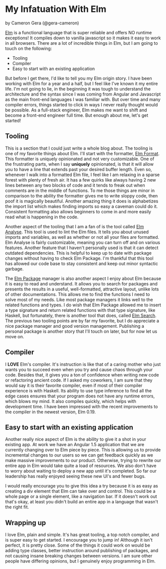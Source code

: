 # My Infatuation With Elm

by Cameron Gera (@gera-cameron)

[Elm](https://elm-lang.org/) is a functional language that is super reliable and offers NO runtime exceptions! It compiles down to vanilla javascript so it makes it easy to work in all browsers.
There are a lot of incredible things in Elm, but I am going to touch on the following:

- Tooling
- Compiler
- Easy to start with an existing application

But before I get there, I'd like to tell you my Elm origin story.
I have been working with Elm for a year and a half, but I feel like I've known it my entire life.
I'm not going to lie, in the beginning it was tough to understand the architecture and the syntax since I was coming from Angular and Javascript as the main front-end languages I was familiar with.
But over time and many compiler errors, things started to click in ways I never really thought would be possible.
As a full-stack engineer, Elm makes me want to shift and become a front-end engineer full time.
But enough about me, let's get started!

## Tooling
This is a section that I could just write a whole blog about.
The tooling is one of my favorite things about Elm.
I'll start with the formatter, [Elm Format](https://github.com/avh4/elm-format).
This formatter is uniquely opinionated and not very customizable.
One of the frustrating parts, when I say **uniquely** opinionated, is that it will allow you to have a line that extends past your desired buffer length.
Even so, whenever I walk into a formatted Elm file, I feel like I am relaxing in a sparse forest with plenty of fresh air.
It has a few quirks like always having 2 new lines between any two blocks of code and it tends to freak out when comments are in the middle of functions.
To me those things are minor in comparison to the ability the formatter gives me to write sloppy code, then poof it is magically beautiful.
Another amazing thing it does is alphabetizes the import list which makes finding imports so easy a caveman could do it.
Consistent formatting also allows beginners to come in and more easily read what is happening in the code.

Another aspect of the tooling that I am a fan of is the tool called [Elm Analyse](https://stil4m.github.io/elm-analyse/).
This tool is used to lint the Elm files.
It tells you about unused imports and variables, as well as whether or not all your files are formatted.
Elm Analyse is fairly customizable, meaning you can turn off and on various features.
Another feature that I haven't personally used is that it can detect outdated dependencies.
This is helpful to keep up to date with package changes without having to check Elm Package.
I'm thankful that this tool has allowed our code base to stay consistent and keep out minor syntactic garbage.

The [Elm Package](https://package.elm-lang.org/) manager is also another aspect I enjoy about Elm because it is easy to read and understand.
It allows you to search for packages and presents the results in a useful, well-formatted, attractive layout, unlike lots of other documentations.
This allows me to find the functions I need to solve most of my needs.
Like most package managers it links well to the related functions and types.
I do wish that Elm Package allowed me to insert a type signature and return related functions with that type signature, like Haskell, but fortunately, there is another tool that does, called [Elm Search](https://klaftertief.github.io/elm-search/).
The previous two tooling points are by far my favorite, but I do appreciate a nice package manager and good version management.
Publishing a personal package is another story that I'll touch on later, but for now let us move on.

## Compiler

I **LOVE** Elm's compiler.
It's instruction is like that of a caring mother who just wants you to succeed even when you try and cause chaos through your code.
Besides that, it gives you a ton of confidence when writing new code or refactoring ancient code.
If I asked my coworkers, I am sure that they would say it is their favorite compiler, even if most of their compiler experience is with Haskell.
Its ability to use type inference to find all the edge cases ensures that your program does not have any runtime errors, which blows my mind.
It also compiles quickly, which helps with development time.
I have been impressed with the recent improvements to the compiler in the newest version, Elm 0.19.

## Easy to start with an existing application

Another really nice aspect of Elm is the ability to give it a shot in your existing app.
At work we have an Angular 1.5 application that we are currently changing over to Elm piece by piece.
This is allowing us to provide incremental changes to our users so we can get feedback quickly as we make massive improvements to our product. Otherwise, trying to rewrite our entire app in Elm would take quite a load of resources.
We also don't have to worry about waiting to deploy a new app until it's completed.
So far our leadership has really enjoyed seeing these new UI's and fewer bugs.

I would really encourage you to give this idea a try because it is as easy as creating a div element that Elm can take over and control.
This could be a whole page or a single element, like a navigation bar.
If it doesn't work out that's okay, at least you didn't build an entire app in a language that wasn't the right fit.

## Wrapping up

I love Elm, plain and simple.
It's has great tooling, a top notch compiler, and is super easy to get started.
I encourage you to jump in!
Although it isn't perfect, it is pretty close.
Some of the things it could work on would be adding type classes, better instruction around publishing of packages, and not causing insane breaking changes between versions.
I am sure other people have differing opinions, but I genuinely enjoy programming in Elm.
